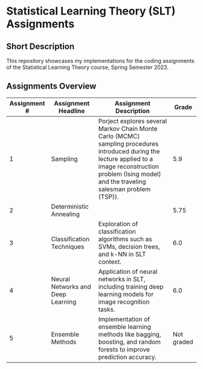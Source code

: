 # Statistical Learning Theory (SLT) Assignments

## Short Description

This repository showcases my implementations for the coding assignments of the Statistical Learning Theory course, Spring Semester 2023. 

## Assignments Overview

| Assignment # | Assignment Headline        | Assignment Description                                    | Grade |
|--------------|----------------------------|------------------------------------------------------------|-------|
| 1            | Sampling     | Porject explores several Markov Chain Monte Carlo (MCMC) sampling procedures introduced during the lecture applied to a image reconstruction problem (Ising model) and the traveling salesman problem (TSP)). | 5.9    |
| 2            | Deterministic Annealing |  | 5.75   |
| 3            | Classification Techniques  | Exploration of classification algorithms such as SVMs, decision trees, and k-NN in SLT context. | 6.0    |
| 4            | Neural Networks and Deep Learning | Application of neural networks in SLT, including training deep learning models for image recognition tasks. | 6.0     |
| 5            | Ensemble Methods           | Implementation of ensemble learning methods like bagging, boosting, and random forests to improve prediction accuracy. | Not graded     |


